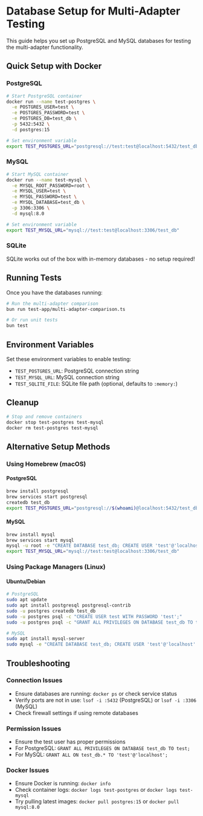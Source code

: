 # Database Setup for Multi-Adapter Testing

This guide helps you set up PostgreSQL and MySQL databases for testing the multi-adapter functionality.

## Quick Setup with Docker

### PostgreSQL
```bash
# Start PostgreSQL container
docker run --name test-postgres \
  -e POSTGRES_USER=test \
  -e POSTGRES_PASSWORD=test \
  -e POSTGRES_DB=test_db \
  -p 5432:5432 \
  -d postgres:15

# Set environment variable
export TEST_POSTGRES_URL="postgresql://test:test@localhost:5432/test_db"
```

### MySQL
```bash
# Start MySQL container
docker run --name test-mysql \
  -e MYSQL_ROOT_PASSWORD=root \
  -e MYSQL_USER=test \
  -e MYSQL_PASSWORD=test \
  -e MYSQL_DATABASE=test_db \
  -p 3306:3306 \
  -d mysql:8.0

# Set environment variable
export TEST_MYSQL_URL="mysql://test:test@localhost:3306/test_db"
```

### SQLite
SQLite works out of the box with in-memory databases - no setup required!

## Running Tests

Once you have the databases running:

```bash
# Run the multi-adapter comparison
bun run test-app/multi-adapter-comparison.ts

# Or run unit tests
bun test
```

## Environment Variables

Set these environment variables to enable testing:

- `TEST_POSTGRES_URL`: PostgreSQL connection string
- `TEST_MYSQL_URL`: MySQL connection string
- `TEST_SQLITE_FILE`: SQLite file path (optional, defaults to `:memory:`)

## Cleanup

```bash
# Stop and remove containers
docker stop test-postgres test-mysql
docker rm test-postgres test-mysql
```

## Alternative Setup Methods

### Using Homebrew (macOS)

#### PostgreSQL
```bash
brew install postgresql
brew services start postgresql
createdb test_db
export TEST_POSTGRES_URL="postgresql://$(whoami)@localhost:5432/test_db"
```

#### MySQL
```bash
brew install mysql
brew services start mysql
mysql -u root -e "CREATE DATABASE test_db; CREATE USER 'test'@'localhost' IDENTIFIED BY 'test'; GRANT ALL ON test_db.* TO 'test'@'localhost';"
export TEST_MYSQL_URL="mysql://test:test@localhost:3306/test_db"
```

### Using Package Managers (Linux)

#### Ubuntu/Debian
```bash
# PostgreSQL
sudo apt update
sudo apt install postgresql postgresql-contrib
sudo -u postgres createdb test_db
sudo -u postgres psql -c "CREATE USER test WITH PASSWORD 'test';"
sudo -u postgres psql -c "GRANT ALL PRIVILEGES ON DATABASE test_db TO test;"

# MySQL
sudo apt install mysql-server
sudo mysql -e "CREATE DATABASE test_db; CREATE USER 'test'@'localhost' IDENTIFIED BY 'test'; GRANT ALL ON test_db.* TO 'test'@'localhost';"
```

## Troubleshooting

### Connection Issues
- Ensure databases are running: `docker ps` or check service status
- Verify ports are not in use: `lsof -i :5432` (PostgreSQL) or `lsof -i :3306` (MySQL)
- Check firewall settings if using remote databases

### Permission Issues
- Ensure the test user has proper permissions
- For PostgreSQL: `GRANT ALL PRIVILEGES ON DATABASE test_db TO test;`
- For MySQL: `GRANT ALL ON test_db.* TO 'test'@'localhost';`

### Docker Issues
- Ensure Docker is running: `docker info`
- Check container logs: `docker logs test-postgres` or `docker logs test-mysql`
- Try pulling latest images: `docker pull postgres:15` or `docker pull mysql:8.0`